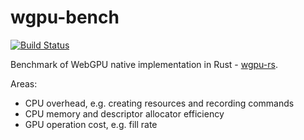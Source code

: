 # wgpu-bench
[![Build Status](https://github.com/kvark/wgpu-bench/workflows/CI/badge.svg?branch=master)](https://github.com/kvark/wgpu-bench/actions)

Benchmark of WebGPU native implementation in Rust - [wgpu-rs](https://github.com/gfx-rs/wgpu-rs).

Areas:
  - CPU overhead, e.g. creating resources and recording commands
  - CPU memory and descriptor allocator efficiency
  - GPU operation cost, e.g. fill rate

